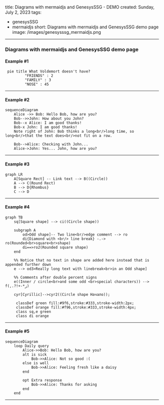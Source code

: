 title: Diagrams with mermaidjs and GenesysSSG - DEMO
created: Sunday, July 2, 2023
tags:
  - genesysSSG
  - mermaidjs
short: Diagrams with mermaidjs and GenesysSSG demo page
image: /images/genesysssg_mermaidjs.png
---
### Diagrams with mermaidjs and GenesysSSG demo page


#### Example #1

```mermaid
 pie title What Voldemort doesn't have?
         "FRIENDS" : 2
         "FAMILY" : 3
         "NOSE" : 45
```
<hr>


#### Example #2

```mermaid
sequenceDiagram
    Alice ->> Bob: Hello Bob, how are you?
    Bob-->>John: How about you John?
    Bob--x Alice: I am good thanks!
    Bob-x John: I am good thanks!
    Note right of John: Bob thinks a long<br/>long time, so long<br/>that the text does<br/>not fit on a row.

    Bob-->Alice: Checking with John...
    Alice->John: Yes... John, how are you?
```



<hr>

#### Example #3

```mermaid
graph LR
    A[Square Rect] -- Link text --> B((Circle))
    A --> C(Round Rect)
    B --> D{Rhombus}
    C --> D
```



<hr>

#### Example #4
```mermaid
graph TB
    sq[Square shape] --> ci((Circle shape))

    subgraph A
        od>Odd shape]-- Two line<br/>edge comment --> ro
        di{Diamond with <br/> line break} -.-> ro(Rounded<br>square<br>shape)
        di==>ro2(Rounded square shape)
    end

    %% Notice that no text in shape are added here instead that is appended further down
    e --> od3>Really long text with linebreak<br>in an Odd shape]

    %% Comments after double percent signs
    e((Inner / circle<br>and some odd <br>special characters)) --> f(,.?!+-*ز)

    cyr[Cyrillic]-->cyr2((Circle shape Начало));

     classDef green fill:#9f6,stroke:#333,stroke-width:2px;
     classDef orange fill:#f96,stroke:#333,stroke-width:4px;
     class sq,e green
     class di orange
```

<hr>

#### Example #5




```mermaid
sequenceDiagram
    loop Daily query
        Alice->>Bob: Hello Bob, how are you?
        alt is sick
            Bob->>Alice: Not so good :(
        else is well
            Bob->>Alice: Feeling fresh like a daisy
        end

        opt Extra response
            Bob->>Alice: Thanks for asking
        end
    end
```

<hr>

<script type="module">
  import mermaid from 'https://cdn.jsdelivr.net/npm/mermaid@10/dist/mermaid.esm.min.mjs';

  mermaid.initialize({
  securityLevel: 'loose',
});

</script>
